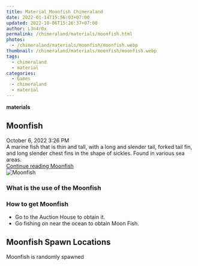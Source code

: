 ```yaml
---
title: Material Moonfish Chimeraland
date: 2022-01-14T15:56:03+07:00
updated: 2022-10-06T15:26:37+07:00
author: L3n4r0x
permalink: /chimeraland/materials/moonfish.html
photos:
  - /chimeraland/materials/moonfish/moonfish.webp
thumbnail: /chimeraland/materials/moonfish/moonfish.webp
tags:
  - chimeraland
  - material
categories:
  - Games
  - chimeraland
  - material
---
```


<link
  rel="stylesheet"
  href="https://rawcdn.githack.com/dimaslanjaka/Web-Manajemen/870a349/css/bootstrap-5-3-0-alpha3-wrapper.css"
/>
<section id="bootstrap-wrapper">
  <div data-bs-theme="dark">
    <div
      class="row g-0 border rounded overflow-hidden flex-md-row mb-4 shadow-sm position-relative bg-dark text-light"
    >
      <div class="col p-4 d-flex flex-column position-static">
        <strong class="d-inline-block mb-2 text-success">materials</strong>
        <h2 class="mb-0">Moonfish</h2>
        <div class="mb-1 text-muted">October 6, 2022 3:26 PM</div>
        <div class="mb-2 border p-1">
          A marine fish that is thin and tall, with a long and slender tail,
          forked tail fin, and long slender chest fins in the shape of sickles.
          Found in various sea areas.
        </div>
        <a
          href="/chimeraland/materials/moonfish.html"
          class="stretched-link d-none text-primary"
          >Continue reading Moonfish</a
        >
      </div>
      <div class="col-auto d-none d-md-block d-lg-block">
        <img
          src="https://www.webmanajemen.com/chimeraland/materials/moonfish/moonfish.webp"
          alt="Moonfish"
        />
      </div>
    </div>
    <div class="row">
      <div class="col-lg-6 col-12 mb-2">
        <div class="card">
          <div class="card-body">
            <h3 class="card-title">What is the use of the Moonfish</h3>
            <div class="card-text"><ul></ul></div>
          </div>
        </div>
      </div>
      <div class="col-lg-6 col-12 mb-2">
        <div class="card">
          <div class="card-body">
            <h3 class="card-title">How to get Moonfish</h3>
            <div class="card-text">
              <ul>
                <li>Go to the Auction House to obtain it.</li>
                <li>Go fishing on near the ocean to obtain Moon Fish.</li>
              </ul>
            </div>
          </div>
        </div>
      </div>
      <div class="col-12 mb-2">
        <h2>Moonfish Spawn Locations</h2>
        <p>Moonfish is randomly spawned</p>
      </div>
    </div>
  </div>
</section>